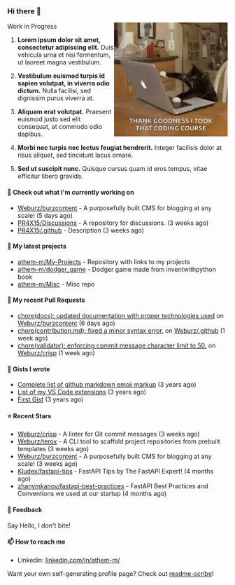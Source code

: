 ### Hi there 👋

<img align="right" src="assets/cat.gif" width="260">

Work in Progress

1. **Lorem ipsum dolor sit amet, consectetur adipiscing elit.** Duis vehicula urna et nisi fermentum, ut laoreet magna vestibulum.

2. **Vestibulum euismod turpis id sapien volutpat, in viverra odio dictum.** Nulla facilisi, sed dignissim purus viverra at.

3. **Aliquam erat volutpat.** Praesent euismod justo sed elit consequat, at commodo odio dapibus.

4. **Morbi nec turpis nec lectus feugiat hendrerit.** Integer facilisis dolor at risus aliquet, sed tincidunt lacus ornare.

5. **Sed ut suscipit nunc.** Quisque cursus quam id eros tempus, vitae efficitur libero gravida.

#### 👷 Check out what I'm currently working on

- [Weburz/burzcontent](https://github.com/Weburz/burzcontent) - A purposefully built CMS for blogging at any scale! (5 days ago)
- [PR4X15/Discussions](https://github.com/PR4X15/Discussions) - A repository for discussions. (3 weeks ago)
- [PR4X15/.github](https://github.com/PR4X15/.github) - Description (3 weeks ago)

#### 🌱 My latest projects

- [athem-m/My-Projects](https://github.com/athem-m/My-Projects) - Repository with links to my projects
- [athem-m/dodger_game](https://github.com/athem-m/dodger_game) - Dodger game made from inventwithpython book
- [athem-m/Misc](https://github.com/athem-m/Misc) - Misc repo



#### 🔨 My recent Pull Requests

- [chore(docs): updated documentation with proper technologies used](https://github.com/Weburz/burzcontent/pull/16) on [Weburz/burzcontent](https://github.com/Weburz/burzcontent) (6 days ago)
- [chore(contribution.md): fixed a minor syntax error.](https://github.com/Weburz/.github/pull/1) on [Weburz/.github](https://github.com/Weburz/.github) (1 week ago)
- [chore(validator): enforcing commit message character limit to 50.](https://github.com/Weburz/crisp/pull/25) on [Weburz/crisp](https://github.com/Weburz/crisp) (1 week ago)

#### 📓 Gists I wrote

- [Complete list of github markdown emoji markup](https://gist.github.com/3b8d8fd538581d12f435e809166c1cce) (3 years ago)
- [List of my VS Code extensions](https://gist.github.com/cedd9dda8e27d260e7c5636292773502) (3 years ago)
- [First Gist](https://gist.github.com/d6e1f480c38fa22151ab88207f297ba1) (3 years ago)

#### ⭐ Recent Stars

- [Weburz/crisp](https://github.com/Weburz/crisp) - A linter for Git commit messages (3 weeks ago)
- [Weburz/terox](https://github.com/Weburz/terox) - A CLI tool to scaffold project repositories from prebuilt templates (3 weeks ago)
- [Weburz/burzcontent](https://github.com/Weburz/burzcontent) - A purposefully built CMS for blogging at any scale! (3 weeks ago)
- [Kludex/fastapi-tips](https://github.com/Kludex/fastapi-tips) - FastAPI Tips by The FastAPI Expert! (4 months ago)
- [zhanymkanov/fastapi-best-practices](https://github.com/zhanymkanov/fastapi-best-practices) - FastAPI Best Practices and Conventions we used at our startup (4 months ago)


#### 💬 Feedback

Say Hello, I don't bite!

#### 📫 How to reach me

- Linkedin: [linkedin.com/in/athem-m/](https://www.linkedin.com/in/athem-m/)

Want your own self-generating profile page? Check out [readme-scribe](https://github.com/muesli/readme-scribe)!



